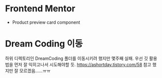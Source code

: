 # Frontend Mentor
- Product preview card component









# Dream Coding 이동
하위 디렉토리인 DreamCoding 폴더를 이동시키려 했지만 몇주째 실패. 
우선 깃 활용법을 먼저 잘 익히고나서 시도해야할 듯. 
https://ashortday.tistory.com/58 참고 했지만 잘 모르겠음......ㅠㅠ
